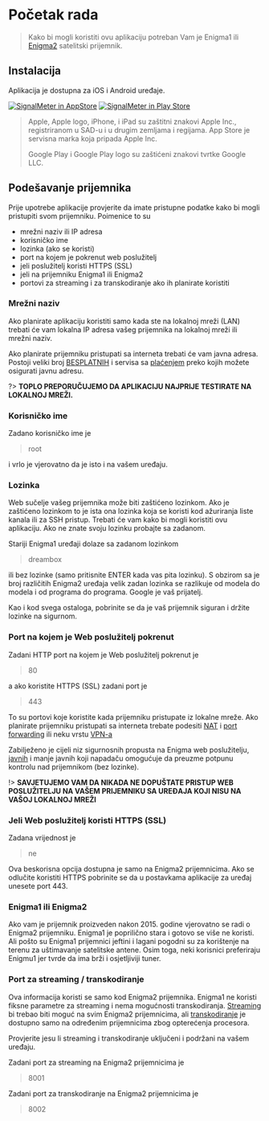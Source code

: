 # Početak rada

> Kako bi mogli koristiti ovu aplikaciju potreban Vam je Enigma1 ili [Enigma2](https://kodi.wiki/view/Enigma2) satelitski prijemnik.



## Instalacija
Aplikacija je dostupna za iOS i Android uređaje.

[![SignalMeter in AppStore](https://raw.githubusercontent.com/shaxxx/Signalmeter2/master/docs/appstore.png)](https://apps.apple.com/us/app/enigma-signal-meter/id1479557163?l=hr&ls=1)
[![SignalMeter in Play Store](https://raw.githubusercontent.com/shaxxx/Signalmeter2/master/docs/play.png)](https://play.google.com/store/apps/details?id=com.krkadoni.app.signalmeter)

>  Apple, Apple logo, iPhone, i iPad su zaštitni znakovi Apple Inc., registriranom u SAD-u i u drugim zemljama i regijama. App Store je servisna marka koja pripada Apple Inc. 
>  
> Google Play i Google Play logo su zaštićeni znakovi tvrtke Google LLC.

## Podešavanje prijemnika
Prije upotrebe aplikacije provjerite da imate pristupne podatke kako bi mogli pristupiti svom prijemniku. Poimenice to su

- mrežni naziv ili IP adresa
- korisničko ime
- lozinka (ako se koristi)
- port na kojem je pokrenut web poslužitelj
- jeli poslužitelj koristi HTTPS (SSL)
- jeli na prijemniku Enigma1 ili Enigma2
- portovi za streaming i za transkodiranje ako ih planirate koristiti

### Mrežni naziv
Ako planirate aplikaciju koristiti samo kada ste na lokalnoj mreži (LAN) trebati će vam lokalna IP adresa vašeg prijemnika na lokalnoj mreži ili mrežni naziv.

Ako planirate prijemniku pristupati sa interneta trebati će vam javna adresa. Postoji veliki broj [BESPLATNIH](http://freedns.afraid.org/) i servisa sa [plaćenjem](https://www.noip.com/) preko kojih možete osigurati javnu adresu. 

?> **TOPLO PREPORUČUJEMO DA APLIKACIJU NAJPRIJE TESTIRATE NA LOKALNOJ MREŽI.**

### Korisničko ime

Zadano korisničko ime je
> root

i vrlo je vjerovatno da je isto i na vašem uređaju.

### Lozinka
Web sučelje vašeg prijemnika može biti zaštićeno lozinkom. Ako je zaštićeno lozinkom to je ista ona lozinka koja se koristi kod ažuriranja liste kanala ili za SSH pristup. Trebati će vam kako bi mogli koristiti ovu aplikaciju. Ako ne znate svoju lozinku probajte sa zadanom.

Stariji Enigma1 uređaji dolaze sa zadanom lozinkom
> dreambox

ili bez lozinke (samo pritisnite ENTER kada vas pita lozinku).
S obzirom sa je broj različitih Enigma2 uređaja velik zadan lozinka se razlikuje od modela do modela i od programa do programa. Google je vaš prijatelj.

Kao i kod svega ostaloga, pobrinite se da je vaš prijemnik siguran i držite lozinke na sigurnom.

### Port na kojem je Web poslužitelj pokrenut

Zadani HTTP port  na kojem je Web poslužitelj pokrenut je
> 80

a ako koristite HTTPS (SSL) zadani port je
> 443

To su portovi koje koristite kada prijemniku pristupate iz lokalne mreže. Ako planirate prijemniku pristupati sa interneta trebate podesiti [NAT](https://en.wikipedia.org/wiki/Network_address_translation) i [port forwarding](https://en.wikipedia.org/wiki/Port_forwarding) ili neku vrstu [VPN-a](https://en.wikipedia.org/wiki/Virtual_private_network)

Zabilježeno je cijeli niz sigurnosnih propusta na Enigma web poslužitelju, [javnih](https://www.cvedetails.com/vulnerability-list/vendor_id-16623/product_id-38482/Openwebif-Project-Openwebif.html) i manje javnih koji napadaču omogućuje da preuzme potpunu kontrolu nad prijemnikom (bez lozinke).

!> **SAVJETUJEMO VAM DA NIKADA NE DOPUŠTATE PRISTUP WEB POSLUŽITELJU NA VAŠEM PRIJEMNIKU SA UREĐAJA KOJI NISU NA VAŠOJ LOKALNOJ MREŽI**

### Jeli Web poslužitelj koristi HTTPS (SSL)

Zadana vrijednost je
> ne

Ova beskorisna opcija dostupna je samo na Enigma2 prijemnicima. Ako se odlučite koristiti HTTPS pobrinite se da u postavkama aplikacije za uređaj unesete port 443. 


### Enigma1 ili Enigma2

Ako vam je prijemnik proizveden nakon 2015. godine vjerovatno se radi o Enigma2 prijemniku. Enigma1 je poprilično stara i gotovo se više ne koristi. Ali pošto su Enigma1 prijemnici jeftini i lagani pogodni su za korištenje na terenu za uštimavanje satelitske antene. Osim toga, neki korisnici preferiraju Enigmu1 jer tvrde da ima brži i osjetljiviji tuner.

### Port za streaming / transkodiranje

Ova informacija koristi se samo kod Enigma2 prijemnika. Enigma1 ne koristi fiksne parametre za streaming i nema mogućnosti transkodiranja. [Streaming](https://en.wikipedia.org/wiki/Streaming_media) bi trebao biti moguć na svim Enigma2 prijemnicima, ali [transkodiranje](https://en.wikipedia.org/wiki/Transcoding) je dostupno samo na određenim prijemnicima zbog opterećenja procesora.

Provjerite jesu li streaming i transkodiranje uključeni i podržani na vašem uređaju.

Zadani port za streaming na Enigma2 prijemnicima je
> 8001

Zadani port za transkodiranje na Enigma2 prijemnicima je
>8002


